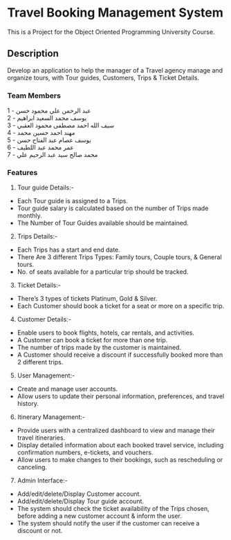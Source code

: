 # Travel Booking Management System

This is a Project for the Object Oriented Programming University Course.

## Description

Develop an application to help the manager of a Travel agency manage and organize tours, with Tour guides, Customers, Trips & Ticket Details.

### Team Members

1 - عبد الرحمن علي محمود حسن\
2 - يوسف محمد السعيد ابراهيم\
3 - سيف الله احمد مصطفى محمود العقبي\
4 - مهند احمد حسين محمد\
5 - يوسف عصام عبد الفتاح حسن\
6 - عمر محمد عبد اللطيف\
7 - محمد صالح سيد عبد الرحيم علي

### Features
1) Tour guide Details:-
- Each Tour guide is assigned to a Trips.
- Tour guide salary is calculated based on the number of Trips made monthly.
- The Number of Tour Guides available should be maintained.

2) Trips Details:-
- Each Trips has a start and end date.
- There Are 3 different Trips Types: Family tours, Couple tours, & General tours.
- No. of seats available for a particular trip should be tracked.

3) Ticket Details:-
- There’s 3 types of tickets Platinum, Gold & Silver.
- Each Customer should book a ticket for a seat or more on a specific trip.

4) Customer Details:-
- Enable users to book flights, hotels, car rentals, and activities.
- A Customer can book a ticket for more than one trip.
- The number of trips made by the customer is maintained.
- A Customer should receive a discount if successfully booked more than 2 different trips.

5) User Management:-
- Create and manage user accounts.
- Allow users to update their personal information, preferences, and travel history.

6) Itinerary Management:-
- Provide users with a centralized dashboard to view and manage their travel itineraries.
- Display detailed information about each booked travel service, including confirmation numbers, e-tickets, and vouchers.
- Allow users to make changes to their bookings, such as rescheduling or canceling.

7) Admin Interface:-
- Add/edit/delete/Display Customer account.
- Add/edit/delete/Display Tour guide account.
- The system should check the ticket availability of the Trips chosen, before adding a new customer account & inform the user.
- The system should notify the user if the customer can receive a discount or not.
